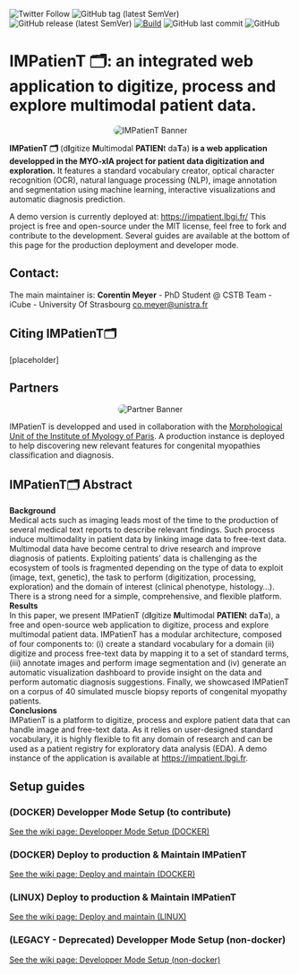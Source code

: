 ![Twitter Follow](https://img.shields.io/twitter/follow/corentinm_py?style=social) ![GitHub tag (latest SemVer)](https://img.shields.io/github/v/tag/lambda-science/impatient) ![GitHub release (latest SemVer)](https://img.shields.io/github/v/release/lambda-science/IMPatienT) [![Build](https://github.com/lambda-science/IMPatienT/actions/workflows/docker-build-push.yml/badge.svg)](https://github.com/lambda-science/IMPatienT/actions/workflows/docker-build-push.yml) ![GitHub last commit](https://img.shields.io/github/last-commit/lambda-science/impatient) ![GitHub](https://img.shields.io/github/license/lambda-science/IMPatienT)

# IMPatienT 🗂️: an integrated web application to digitize, process and explore multimodal patient data.
<p align="center">
  <img src="https://i.imgur.com/iH7UeUs.png" alt="IMPatienT Banner" style="border-radius: 25px;" />
</p>

**IMPatienT 🗂️** (d**I**gitize **M**ultimodal **PATIEN**t da**T**a) **is a web application developped in the MYO-xIA project for patient data digitization and exploration.**
It features a standard vocabulary creator, optical character recognition (OCR), natural language processing (NLP), image annotation and segmentation using machine learning, interactive visualizations and automatic diagnosis prediction.

A demo version is currently deployed at: https://impatient.lbgi.fr/
This project is free and open-source under the MIT license, feel free to fork and contribute to the development. Several guides are available at the bottom of this page for the production deployment and developer mode.

## Contact:

The main maintainer is:
**Corentin Meyer** - PhD Student @ CSTB Team - iCube - University Of Strasbourg <co.meyer@unistra.fr>

## Citing IMPatienT🗂️

[placeholder]

## Partners
<p align="center">
  <img src="https://i.imgur.com/csEXDnW.png" alt="Partner Banner" style="border-radius: 25px;" />
</p>

IMPatienT is developped and used in collaboration with the [Morphological Unit of the Institute of Myology of Paris](https://www.institut-myologie.org/en/recherche-2/neuromuscular-exploration-and-evaluation-centre/laboratoire-dhistopathologie-dr-norma-b-romero/). A production instance is deployed to help discovering new relevant features for congenital myopathies classification and diagnosis.

## IMPatienT🗂️ Abstract

**Background**  
Medical acts such as imaging leads most of the time to the production of several medical text reports to describe relevant findings. Such process induce multimodality in patient data by linking image data to free-text data. Multimodal data have become central to drive research and improve diagnosis of patients. Exploiting patients’ data is challenging as the ecosystem of tools is fragmented depending on the type of data to exploit (image, text, genetic), the task to perform (digitization, processing, exploration) and the domain of interest (clinical phenotype, histology…). There is a strong need for a simple, comprehensive, and flexible platform.  
**Results**  
In this paper, we present IMPatienT (d**I**gitize **M**ultimodal **PATIEN**t da**T**a), a free and open-source web application to digitize, process and explore multimodal patient data. IMPatienT has a modular architecture, composed of four components to: (i) create a standard vocabulary for a domain (ii) digitize and process free-text data by mapping it to a set of standard terms, (iii) annotate images and perform image segmentation and (iv) generate an automatic visualization dashboard to provide insight on the data and perform automatic diagnosis suggestions. Finally, we showcased IMPatienT on a corpus of 40 simulated muscle biopsy reports of congenital myopathy patients.  
**Conclusions**  
IMPatienT is a platform to digitize, process and explore patient data that can handle image and free-text data. As it relies on user-designed standard vocabulary, it is highly flexible to fit any domain of research and can be used as a patient registry for exploratory data analysis (EDA).
A demo instance of the application is available at https://impatient.lbgi.fr.  

## Setup guides

### (DOCKER) Developper Mode Setup (to contribute)

[See the wiki page: Developper Mode Setup (DOCKER)](<https://github.com/lambda-science/IMPatienT/wiki/(DOCKER)-Developper-Mode-Setup-(to-contribute)>)

### (DOCKER) Deploy to production & Maintain IMPatienT

[See the wiki page: Deploy and maintain (DOCKER)](<https://github.com/lambda-science/IMPatienT/wiki/(DOCKER)-Deploy-&-Maintain-IMPatienT>)

### (LINUX) Deploy to production & Maintain IMPatienT

[See the wiki page: Deploy and maintain (LINUX)](<https://github.com/lambda-science/IMPatienT/wiki/(LINUX)-Deploy-&-Maintain-IMPatienT>)

### (LEGACY - Deprecated) Developper Mode Setup (non-docker)

[See the wiki page: Developper Mode Setup (non-docker)](<https://github.com/lambda-science/IMPatienT/wiki/(LEGACY---Deprecated)-Developper-Mode-Setup-(non-docker)>)
